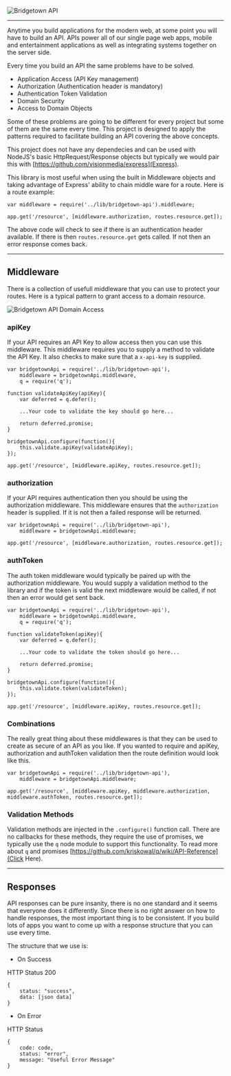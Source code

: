 ![Bridgetown API](https://s3.amazonaws.com/SolidInteractive/images/bridgetown/bridgetown-api-logo.png)

--------------------------------------------------------------------------------------------------------------

Anytime you build applications for the modern web, at some point you will have to build an API. APIs power all of our single page web apps, mobile and entertainment applications as well as integrating systems together on the server side.

Every time you build an API the same problems have to be solved.

* Application Access (API Key management)
* Authorization (Authentication header is mandatory)
* Authentication Token Validation
* Domain Security
* Access to Domain Objects

Some of these problems are going to be different for every project but some of them are the same every time. This project is designed to apply the patterns required to facilitate building an API covering the above concepts.

This project does not have any dependecies and can be used with NodeJS's basic HttpRequest/Response objects but typically we would pair this with [https://github.com/visionmedia/express](Express).

This library is most useful when using the built in Middleware objects and taking advantage of Express' ability to chain middle ware for a route. Here is a route example:


```
var middleware = require('../lib/bridgetown-api').middleware;

app.get('/resource', [middleware.authorization, routes.resource.get]);
```

The above code will check to see if there is an authentication header available. If there is then `routes.resource.get` gets called. If not then an error response comes back.

------------------------------------------------------------------------------------------

## Middleware

There is a collection of usefull middleware that you can use to protect your routes. Here is a typical pattern to grant access to a domain resource.

![Bridgetown API Domain Access](https://s3.amazonaws.com/SolidInteractive/images/bridgetown/bridge-town-middleware.png)


### apiKey

If your API requires an API Key to allow access then you can use this middleware. This middleware requires you to supply a method to validate the API Key. It also checks to make sure that a `x-api-key` is supplied.


```
var bridgetownApi = require('../lib/bridgetown-api'),
    middleware = bridgetownApi.middleware,
    q = require('q');

function validateApiKey(apiKey){
    var deferred = q.defer();

    ...Your code to validate the key should go here...

    return deferred.promise;
}

bridgetownApi.configure(function(){
    this.validate.apiKey(validateApiKey);
});

app.get('/resource', [middleware.apiKey, routes.resource.get]);

```

### authorization

If your API requires authentication then you should be using the authorization middleware. This middleware ensures that the `authorization` header is supplied. If it is not then a failed response will be returned.

```
var bridgetownApi = require('../lib/bridgetown-api'),
    middleware = bridgetownApi.middleware;

app.get('/resource', [middleware.authorization, routes.resource.get]);

```

### authToken

The auth token middleware would typically be paired up with the authorization middleware. You would supply a validation method to the library and if the token is valid the next middleware would be called, if not then an error would get sent back.

```
var bridgetownApi = require('../lib/bridgetown-api'),
    middleware = bridgetownApi.middleware,
    q = require('q');

function validateToken(apiKey){
    var deferred = q.defer();

    ...Your code to validate the token should go here...

    return deferred.promise;
}

bridgetownApi.configure(function(){
    this.validate.token(validateToken);
});

app.get('/resource', [middleware.apiKey, routes.resource.get]);

```


### Combinations

The really great thing about these middlewares is that they can be used to create as secure of an API as you like. If you wanted to require and apiKey, authorization and authToken validation then the route definition would look like this.


```
var bridgetownApi = require('../lib/bridgetown-api'),
    middleware = bridgetownApi.middleware;

app.get('/resource', [middleware.apiKey, middleware.authorization, middleware.authToken, routes.resource.get]);

```


### Validation Methods

Validation methods are injected in the `.configure()` function call. There are no callbacks for these methods, they require the use of promises, we typically use the `q` node module to support this functionality. To read more about `q` and promises [https://github.com/kriskowal/q/wiki/API-Reference](Click Here).

------------------------------------------------------------------------------------------

## Responses

API responses can be pure insanity, there is no one standard and it seems that everyone does it differently. Since there is no right answer on how to handle responses, the most important thing is to be consistent. If you build lots of apps you want to come up with a response structure that you can use every time.

The structure that we use is:

* On Success

HTTP Status 200

```
{
    status: "success",
    data: [json data]
}
```

* On Error

HTTP Status <Error Code>

```
{
    code: code,
    status: "error",
    message: "Useful Error Message"
}
```

